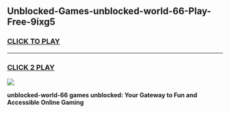 
## Unblocked-Games-unblocked-world-66-Play-Free-9ixg5
<h3>
<a href="https://premium76.site?title=unblocked-world-66&ref=21A">CLICK TO PLAY</a></h3>
<hr>

<h3>
<a href="https://premium76.site?title=unblocked-world-66&ref=21A">CLICK 2 PLAY</a>
  
</h3>

<a href="https://premium76.site?title=unblocked-world-66&ref=21A"><img src="https://clearcache.store/games.png"></a>


**unblocked-world-66 games unblocked: Your Gateway to Fun and Accessible Online Gaming**
